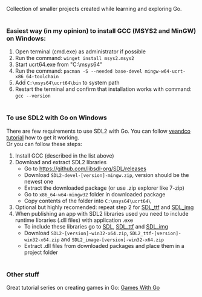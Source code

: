 Collection of smaller projects created while learning and exploring Go.
<br><br>

### Easiest way (in my opinion) to install GCC (MSYS2 and MinGW) on Windows:
1. Open terminal (cmd.exe) as administrator if possible
2. Run the command: ```winget install msys2.msys2```
3. Start ucrt64.exe from "C:\msys64"
4. Run the command: ```pacman -S --needed base-devel mingw-w64-ucrt-x86_64-toolchain```
5. Add ```C:\msys64\ucrt64\bin``` to system path
6. Restart the terminal and confirm that installation works with command: ```gcc --version```
<br><br>

### To use SDL2 with Go on Windows
There are few requirements to use SDL2 with Go. You can follow [veandco tutorial](https://github.com/veandco/go-sdl2?tab=readme-ov-file#requirements) how to get it working.  
Or you can follow these steps:
1. Install GCC (described in the list above)  
2. Download and extract SDL2 libraries  
   - Go to https://github.com/libsdl-org/SDL/releases
   - Download ```SDL2-devel-[version]-mingw.zip```, version should be the newest one
   - Extract the downloaded package (or use .zip explorer like 7-zip)
   - Go to ```x86_64-w64-mingw32``` folder in downloaded package
   - Copy contents of the folder into ```C:\msys64\ucrt64\```
3. Optional but highly recomended: repeat step 2 for [SDL_ttf](https://github.com/libsdl-org/SDL_ttf/releases) and [SDL_img](https://github.com/libsdl-org/SDL_image/releases)
4. When publishing an app with SDL2 libraries used you need to include runtime libraries (.dll files) with application .exe
   - To include these libraries go to [SDL](https://github.com/libsdl-org/SDL/releases), [SDL_ttf](https://github.com/libsdl-org/SDL_ttf/releases) and [SDL_img](https://github.com/libsdl-org/SDL_image/releases)
   - Download ```SDL2-[version]-win32-x64.zip```, ```SDL2_ttf-[version]-win32-x64.zip``` and ```SDL2_image-[version]-win32-x64.zip```
   - Extract .dll files from downloaded packages and place them in a project folder
<br><br>

### Other stuff
Great tutorial series on creating games in Go: [Games With Go](https://www.youtube.com/watch?v=9D4yH7e_ea8&list=PLDZujg-VgQlZUy1iCqBbe5faZLMkA3g2x)
